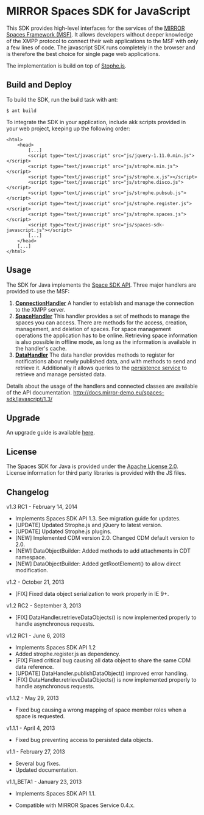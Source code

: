 # MIRROR Spaces SDK for JavaScript
This SDK provides high-level interfaces for the services of the [MIRROR Spaces Framework (MSF)][1]. It allows developers without deeper knowledge of the XMPP protocol to connect their web applications to the MSF with only a few lines of code. The javascript SDK runs completely in the browser and is therefore the best choice for single page web applications.

The implementation is build on top of [Stophe.js][2].

## Build and Deploy
To build the SDK, run the build task with ant:

    $ ant build

To integrate the SDK in your application, include akk scripts provided in your web project, keeping up the following order:

    <html>
    	<head>
    		[...]
    		<script type="text/javascript" src="js/jquery-1.11.0.min.js"></script>
    		<script type="text/javascript" src="js/strophe.min.js"></script>
    		<script type="text/javascript" src="js/strophe.x.js"></script>
    		<script type="text/javascript" src="js/strophe.disco.js"></script>
    		<script type="text/javascript" src="js/strophe.pubsub.js"></script>
    		<script type="text/javascript" src="js/strophe.register.js"></script>			
    		<script type="text/javascript" src="js/strophe.spaces.js"></script>
    		<script type="text/javascript" src="js/spaces-sdk-javascript.js"></script>
    		[...]
    	</head>
    	[...]
    </html>


## Usage
The SDK for Java implements the [Space SDK API][3]. Three major handlers are provided to use the MSF:

1. **[ConnectionHandler][4]**
  A handler to establish and manage the connection to the XMPP server.
2. **[SpaceHandler][5]**
  This handler provides a set of methods to manage the spaces you can access. There are methods for the access, creation, management, and deletion of spaces. For space management operations the application has to be online. Retrieving space information is also possible in offline mode, as long as the information is available in the handler's cache. 
3. **[DataHandler][6]**
  The data handler provides methods to register for notifications about newly published data, and with methods to send and retrieve it. Additionally it allows queries to the [persistence service][7] to retrieve and manage persisted data.

Details about the usage of the handlers and connected classes are available of the API documentation.
http://docs.mirror-demo.eu/spaces-sdk/javascript/1.3/

## Upgrade
An upgrade guide is available [here][8].

## License
The Spaces SDK for Java is provided under the [Apache License 2.0][9].
License information for third party libraries is provided with the JS files.

## Changelog
v1.3 RC1 - February 14, 2014

- Implements Spaces SDK API 1.3. See migration guide for updates.
- [UPDATE] Updated Strophe.js and jQuery to latest version.
- [UPDATE] Updated Strophe.js plugins. 
- [NEW] Implemented CDM version 2.0. Changed CDM default version to 2.0.
- [NEW] DataObjectBuilder: Added methods to add attachments in CDT namespace.
- [NEW] DataObjectBuilder: Added getRootElement() to allow direct modification.

v1.2 - October 21, 2013

- [FIX] Fixed data object serialization to work properly in IE 9+.

v1.2 RC2 - September 3, 2013

- [FIX] DataHandler.retrieveDataObjects() is now implemented properly to handle asynchronous requests.

v1.2 RC1 - June 6, 2013

- Implements Spaces SDK API 1.2
- Added strophe.register.js as dependency.
- [FIX] Fixed critical bug causing all data object to share the same CDM data reference.
- [UPDATE] DataHandler.publishDataObject() improved error handling.
- [FIX] DataHandler.retrieveDataObjects() is now implemented properly to handle asynchronous requests.

v1.1.2 - May 29, 2013

- Fixed bug causing a wrong mapping of space member roles when a space is requested.

v1.1.1 - April 4, 2013

- Fixed bug preventing access to persisted data objects.

v1.1 - February 27, 2013

- Several bug fixes.
- Updated documentation.

v1.1_BETA1 - January 23, 2013

- Implements Spaces SDK API 1.1.
- Compatible with MIRROR Spaces Service 0.4.x.


  [1]: https://github.com/MirrorIP
  [2]: http://strophe.im/strophejs/
  [3]: %28https://github.com/MirrorIP/msf-spaces-sdk-api
  [4]: http://docs.mirror-demo.eu/spaces-sdk/javascript/1.3/SpacesSDK.ConnectionHandler.html
  [5]: http://docs.mirror-demo.eu/spaces-sdk/javascript/1.3/SpacesSDK.SpaceHandler.html
  [6]: http://docs.mirror-demo.eu/spaces-sdk/javascript/1.3/SpacesSDK.DataHandler.html
  [7]: https://github.com/MirrorIP/msf-persistence-service
  [8]: https://github.com/MirrorIP/msf-spaces-sdk-javascript/wiki/Upgrade-Guide
  [9]: http://www.apache.org/licenses/LICENSE-2.0.html